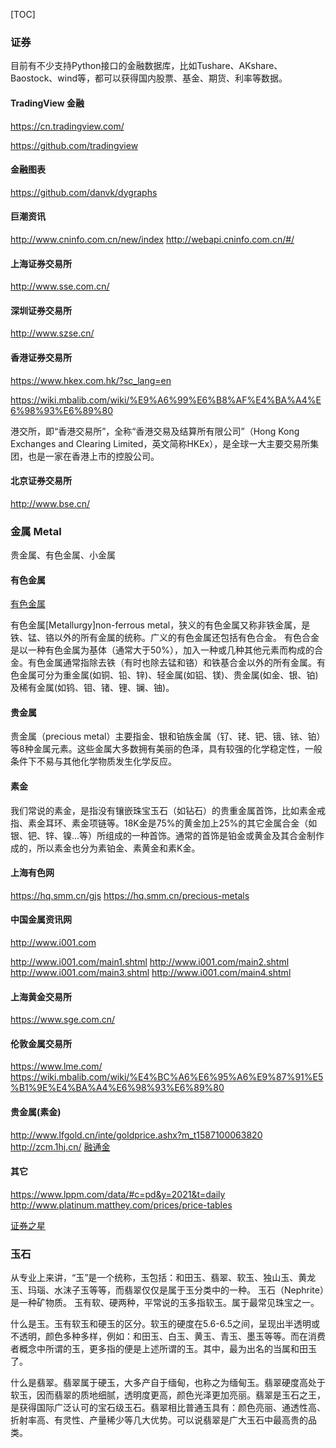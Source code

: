 [TOC]

### 证券
目前有不少支持Python接口的金融数据库，比如Tushare、AKshare、Baostock、wind等，都可以获得国内股票、基金、期货、利率等数据。

#### TradingView 金融
https://cn.tradingview.com/

https://github.com/tradingview

#### 金融图表
https://github.com/danvk/dygraphs
#### 巨潮资讯
http://www.cninfo.com.cn/new/index
http://webapi.cninfo.com.cn/#/
#### 上海证券交易所
http://www.sse.com.cn/

#### 深圳证券交易所
http://www.szse.cn/

#### 香港证券交易所
https://www.hkex.com.hk/?sc_lang=en

https://wiki.mbalib.com/wiki/%E9%A6%99%E6%B8%AF%E4%BA%A4%E6%98%93%E6%89%80

港交所，即“香港交易所”，全称“香港交易及结算所有限公司”（Hong Kong Exchanges and Clearing Limited，英文简称HKEx），是全球一大主要交易所集团，也是一家在香港上市的控股公司。

#### 北京证券交易所
http://www.bse.cn/

### 金属 Metal
贵金属、有色金属、小金属
#### 有色金属

[有色金属](https://www.baike.com/wikiid/1491978016201209437)

有色金属[Metallurgy]non-ferrous metal，狭义的有色金属又称非铁金属，是铁、锰、铬以外的所有金属的统称。广义的有色金属还包括有色合金。
有色合金是以一种有色金属为基体（通常大于50%），加入一种或几种其他元素而构成的合金。有色金属通常指除去铁（有时也除去锰和铬）和铁基合金以外的所有金属。有色金属可分为重金属(如铜、铅、锌)、轻金属(如铝、镁)、贵金属(如金、银、铂)及稀有金属(如钨、钼、锗、锂、镧、铀)。

#### 贵金属
贵金属（precious metal）主要指金、银和铂族金属（钌、铑、钯、锇、铱、铂）等8种金属元素。这些金属大多数拥有美丽的色泽，具有较强的化学稳定性，一般条件下不易与其他化学物质发生化学反应。
#### 素金
我们常说的素金，是指没有镶嵌珠宝玉石（如钻石）的贵重金属首饰，比如素金戒指、素金耳环、素金项链等。18K金是75%的黄金加上25%的其它金属合金（如银、钯、锌、镍…等）所组成的一种首饰。通常的首饰是铂金或黄金及其合金制作成的，所以素金也分为素铂金、素黄金和素K金。

#### 上海有色网
https://hq.smm.cn/gjs
https://hq.smm.cn/precious-metals

#### 中国金属资讯网
http://www.i001.com

http://www.i001.com/main1.shtml
http://www.i001.com/main2.shtml
http://www.i001.com/main3.shtml
http://www.i001.com/main4.shtml

#### 上海黄金交易所
https://www.sge.com.cn/

#### 伦敦金属交易所
https://www.lme.com/
https://wiki.mbalib.com/wiki/%E4%BC%A6%E6%95%A6%E9%87%91%E5%B1%9E%E4%BA%A4%E6%98%93%E6%89%80

#### 贵金属(素金)
http://www.lfgold.cn/inte/goldprice.ashx?m_t1587100063820
http://zcm.1hj.cn/
[融通金](https://i.jzj9999.com/quoteh5/)

#### 其它
https://www.lppm.com/data/#c=pd&y=2021&t=daily
http://www.platinum.matthey.com/prices/price-tables

[证券之星](http://quote.stockstar.com/)

### 玉石
从专业上来讲，“玉”是一个统称，玉包括：和田玉、翡翠、软玉、独山玉、黄龙玉、玛瑙、水沫子玉等等，而翡翠仅仅是属于玉分类中的一种。
玉石（Nephrite）是一种矿物质。
玉有软、硬两种，平常说的玉多指软玉。属于最常见珠宝之一。

什么是玉。玉有软玉和硬玉的区分。软玉的硬度在5.6-6.5之间，呈现出半透明或不透明，颜色多种多样，例如：和田玉、白玉、黄玉、青玉、墨玉等等。而在消费者概念中所谓的玉，更多指的便是上述所谓的玉。其中，最为出名的当属和田玉了。

什么是翡翠。翡翠属于硬玉，大多产自于缅甸，也称之为缅甸玉。翡翠硬度高处于软玉，因而翡翠的质地细腻，透明度更高，颜色光泽更加亮丽。翡翠是玉石之王，是获得国际广泛认可的宝石级玉石。翡翠相比普通玉具有：颜色亮丽、通透性高、折射率高、有灵性、产量稀少等几大优势。可以说翡翠是广大玉石中最高贵的品类。